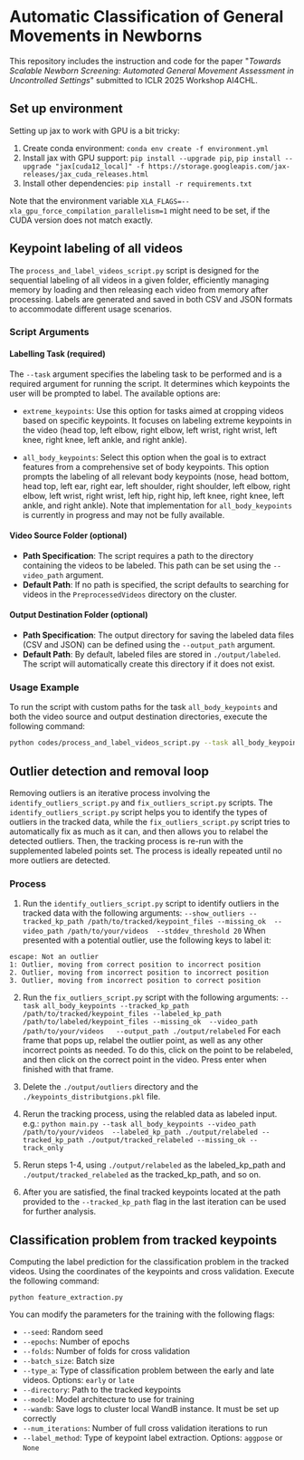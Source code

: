# Automatic Classification of General Movements in Newborns
This repository includes the instruction and code for the paper "_Towards Scalable Newborn Screening: Automated General Movement Assessment in Uncontrolled Settings_" submitted to ICLR 2025 Workshop AI4CHL.

## Set up environment
Setting up jax to work with GPU is a bit tricky:
1. Create conda environment: `conda env create -f environment.yml`
2. Install jax with GPU support: `pip install --upgrade pip`, `pip install --upgrade "jax[cuda12_local]" -f https://storage.googleapis.com/jax-releases/jax_cuda_releases.html`
3. Install other dependencies: `pip install -r requirements.txt`

Note that the environment variable `XLA_FLAGS=--xla_gpu_force_compilation_parallelism=1` might need to be set, if the CUDA version does not match exactly.



## Keypoint labeling of all videos
The `process_and_label_videos_script.py` script is designed for the sequential labeling of all videos in a given folder, efficiently managing memory by loading and then releasing each video from memory after processing. Labels are generated and saved in both CSV and JSON formats to accommodate different usage scenarios.

### Script Arguments

#### Labelling Task (required)

The `--task` argument specifies the labeling task to be performed and is a required argument for running the script. It determines which keypoints the user will be prompted to label. The available options are:

- `extreme_keypoints`: Use this option for tasks aimed at cropping videos based on specific keypoints. It focuses on labeling extreme keypoints in the video (head top, left elbow, right elbow, left wrist, right wrist, left knee, right knee, left ankle, and right ankle).
  
- `all_body_keypoints`: Select this option when the goal is to extract features from a comprehensive set of body keypoints. This option prompts the labeling of all relevant body keypoints (nose, head bottom, head top, left ear, right ear, left shoulder, right shoulder, left elbow, right elbow, left wrist, right wrist, left hip, right hip, left knee, right knee, left ankle, and right ankle). Note that implementation for `all_body_keypoints` is currently in progress and may not be fully available.


#### Video Source Folder (optional)

- **Path Specification**: The script requires a path to the directory containing the videos to be labeled. This path can be set using the `--video_path` argument.
- **Default Path**: If no path is specified, the script defaults to searching for videos in the `PreprocessedVideos` directory on the cluster.

#### Output Destination Folder (optional)

- **Path Specification**: The output directory for saving the labeled data files (CSV and JSON) can be defined using the `--output_path` argument.
- **Default Path**: By default, labeled files are stored in `./output/labeled`. The script will automatically create this directory if it does not exist.

### Usage Example

To run the script with custom paths for the task `all_body_keypoints` and both the video source and output destination directories, execute the following command:

```sh
python codes/process_and_label_videos_script.py --task all_body_keypoints --video_path /path/to/your/videos --output_path /path/to/save/labels
```

## Outlier detection and removal loop
Removing outliers is an iterative process involving the `identify_outliers_script.py` and `fix_outliers_script.py` scripts. The `identify_outliers_script.py` script helps you to identify the types of outliers in the tracked data, while the `fix_outliers_script.py` script tries to automatically fix as much as it can, and then allows you to relabel the detected outliers. Then, the tracking process is re-run with the supplemented labeled points set. The process is ideally repeated until no more outliers are detected.

### Process
1. Run the `identify_outliers_script.py` script to identify outliers in the tracked data with the following arguments:
`
--show_outliers
--tracked_kp_path /path/to/tracked/keypoint_files
--missing_ok 
--video_path /path/to/your/videos 
--stddev_threshold 20
`
When presented with a potential outlier, use the following keys to label it:
```
escape: Not an outlier
1: Outlier, moving from correct position to incorrect position
2. Outlier, moving from incorrect position to incorrect position
3. Outlier, moving from incorrect position to correct position
```

2. Run the `fix_outliers_script.py` script with the following arguments:
`
--task all_body_keypoints
--tracked_kp_path /path/to/tracked/keypoint_files
--labeled_kp_path /path/to/labeled/keypoint_files
--missing_ok 
--video_path /path/to/your/videos  
--output_path ./output/relabeled
`
For each frame that pops up, relabel the outlier point, as well as any other incorrect points as needed. To do this, click on the point to be relabeled, and then click on the correct point in the video. Press enter when finished with that frame.
3. Delete the `./output/outliers` directory and the `./keypoints_distributgions.pkl` file.

4. Rerun the tracking process, using the relabled data as labeled input. e.g.:
`
python main.py --task all_body_keypoints --video_path /path/to/your/videos  --labeled_kp_path ./output/relabeled --tracked_kp_path ./output/tracked_relabeled --missing_ok --track_only
`
5. Rerun steps 1-4, using `./output/relabeled` as the labeled_kp_path and `./output/tracked_relabeled` as the tracked_kp_path, and so on.
6. After you are satisfied, the final tracked keypoints located at the path provided to the `--tracked_kp_path` flag in the last iteration can be used for further analysis.


## Classification problem from tracked keypoints

Computing the label prediction for the classification problem in the tracked videos. Using the coordinates of the keypoints and cross validation. Execute the following command:

`
python feature_extraction.py 
`

You can modify the parameters for the training with the following flags:
- `--seed`: Random seed
- `--epochs`: Number of epochs
- `--folds`: Number of folds for cross validation
- `--batch_size`: Batch size
- `--type_a`: Type of classification problem between the early and late videos. Options: `early` or `late`
- `--directory`: Path to the tracked keypoints
- `--model`: Model architecture to use for training
- `--wandb`: Save logs to cluster local WandB instance. It must be set up correctly
- `--num_iterations`: Number of full cross validation iterations to run
- `--label_method`: Type of keypoint label extraction. Options: `aggpose` or `None`